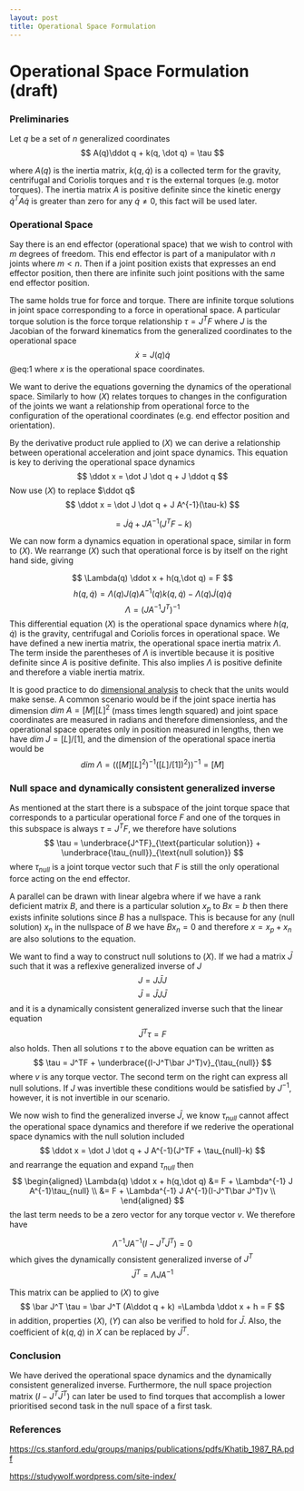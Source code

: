 ```yaml
---
layout: post
title: Operational Space Formulation
---
```

# Operational Space Formulation (draft)
### Preliminaries
Let $q$ be a set of $n$ generalized coordinates
$$
A(q)\ddot q + k(q, \dot q) = \tau 
$$

where $A(q)$ is the inertia matrix, $k(q, \dot q)$ is a collected term for the gravity, centrifugal and Coriolis torques and $\tau$ is the external torques (e.g. motor torques). The inertia matrix $A$ is positive definite since the kinetic energy $\dot q^T A \dot q$ is greater than zero for any $\dot q \ne 0$, this fact will be used later.

### Operational Space

Say there is an end effector (operational space) that we wish to control with $m$ degrees of freedom. This end effector is part of a manipulator with $n$ joints where $m \lt n$. Then if a joint position exists that expresses an end effector position, then there are infinite such joint positions with the same end effector position.

The same holds true for force and torque. There are infinite torque solutions in joint space corresponding to a force in operational space. A particular torque solution is the force torque relationship $\tau = J^TF$ where $J$ is the Jacobian of the forward kinematics from the generalized coordinates to the operational space 
$$
\dot x = J(q) \dot q
$$
@eq:1
where $x$ is the operational space coordinates.

We want to derive the equations governing the dynamics of the operational space. Similarly to how $(X)$ relates torques to changes in the configuration of the joints we want a relationship from operational force to the configuration of the operational coordinates (e.g. end effector position and orientation). 

By the derivative product rule applied to $(X)$ we can derive a relationship between operational acceleration and joint space dynamics. This equation is key to deriving the operational space dynamics
$$
\ddot x = \dot J \dot q + J \ddot q
$$
Now use $(X)$ to replace $\ddot q$
$$
\ddot x = \dot J \dot q + J A^{-1}(\tau-k)
$$

$$
= \dot J \dot q + J A^{-1}(J^TF-k)
$$

We can now form a dynamics equation in operational space, similar in form to $(X)$. We rearrange $(X)$ such that operational force is by itself on the right hand side, giving

$$
\Lambda(q) \ddot x + h(q,\dot q) = F
$$
$$
h(q,\dot q) = \Lambda(q) J(q)A^{-1}(q) k(q,\dot q) - \Lambda(q) \dot J(q) \dot q
$$
$$
\Lambda=(J A^{-1} J^T)^{-1}
$$
This differential equation $(X)$ is the operational space dynamics where $h(q, \dot q)$ is the gravity, centrifugal and Coriolis forces in operational space. We have defined a new inertia matrix, the operational space inertia matrix $\Lambda$. The term inside the parentheses of $\Lambda$ is invertible because it is positive definite since $A$ is positive definite. This also implies $\Lambda$ is positive definite and therefore a viable inertia matrix.

It is good practice to do [dimensional analysis](https://en.wikipedia.org/wiki/Dimensional_analysis) to check that the units would make sense. A common scenario would be if the joint space inertia has dimension $dim\ A = [M][L]^2$ (mass times length squared) and joint space coordinates are measured in radians and therefore dimensionless, and the operational space operates only in position measured in lengths, then we have $dim\ J=[L]/[1]$, and the dimension of the operational space inertia would be
$$
dim\ \Lambda = (([M][L]^2)^{-1} ([L]/[1])^2))^{-1} = [M]
$$

### Null space and dynamically consistent generalized inverse
As mentioned at the start there is a subspace of the joint torque space that corresponds to a particular operational force $F$ and one of the torques in this subspace is always $\tau = J^TF$, we therefore have solutions
$$
\tau = \underbrace{J^TF}_{\text{particular solution}} + \underbrace{\tau_{null}}_{\text{null solution}}
$$
where $\tau_{null}$ is a joint torque vector such that $F$ is still the only operational force acting on the end effector. 

A parallel can be drawn with linear algebra where if we have a rank deficient matrix $B$, and there is a particular solution $x_p$ to $Bx = b$ then there exists infinite solutions since $B$ has a nullspace. This is because for any (null solution) $x_n$ in the nullspace of $B$ we have $Bx_n = 0$ and therefore $x=x_p+x_n$ are also solutions to the equation.

We want to find a way to construct null solutions to $(X)$. If we had a matrix $\bar J$ such that it was a reflexive generalized inverse of $J$
$$
J = J\bar J J
$$
$$
\bar J = \bar J J\bar  J
$$
and it is a dynamically consistent generalized inverse such that the linear equation
$$
\bar J^T\tau = F
$$
also holds. Then all solutions $\tau$ to the above equation can be written as 
$$
\tau = J^TF + \underbrace{(I-J^T\bar J^T)v}_{\tau_{null}}
$$
where $v$ is any torque vector. The second term on the right can express all null solutions. If $J$ was invertible these conditions would be satisfied by $J^{-1}$, however, it is not invertible in our scenario.

We now wish to find the generalized inverse $\bar J$, we know $\tau_{null}$ cannot affect the operational space dynamics and therefore if we rederive the operational space dynamics with the null solution included
$$
\ddot x = \dot J \dot q + J A^{-1}(J^TF + \tau_{null}-k)
$$
and rearrange the equation and expand $\tau_{null}$ then
$$
\begin{aligned}
\Lambda(q) \ddot x + h(q,\dot q) &= F + \Lambda^{-1} J A^{-1}\tau_{null} \\
                                 &= F + \Lambda^{-1} J A^{-1}(I-J^T\bar J^T)v \\
\end{aligned}
$$
the last term needs to be a zero vector for any torque vector $v$. We therefore have

$$
\Lambda^{-1} J A^{-1}(I-J^T\bar J^T) = 0
$$
which gives the dynamically consistent generalized inverse of $J^T$
$$
\bar J^T = \Lambda J A^{-1}
$$

This matrix can be applied to $(X)$ to give
$$
\bar J^T \tau = \bar J^T (A\ddot q + k)
=\Lambda \ddot x + h = F
$$
in addition, properties $(X)$, $(Y)$ can also be verified to hold for $\bar J$. Also, the coefficient of $k(q,\dot q)$ in $X$ can be replaced by $\bar J^T$.




### Conclusion

We have derived the operational space dynamics and the dynamically consistent generalized inverse. Furthermore, the null space projection matrix $(I-J^T\bar J^T)$ can later be used to find torques that accomplish a lower prioritised second task in the null space of a first task.

### References
https://cs.stanford.edu/groups/manips/publications/pdfs/Khatib_1987_RA.pdf

https://studywolf.wordpress.com/site-index/